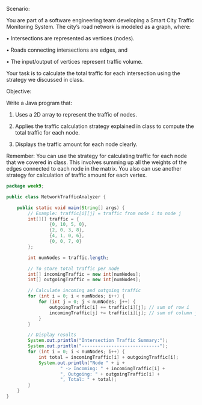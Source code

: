 Scenario:

You are part of a software engineering team developing a Smart City Traffic Monitoring System. The city’s road network is modeled as a graph, where:

• Intersections are represented as vertices (nodes).

• Roads connecting intersections are edges, and

• The input/output of vertices represent traffic volume.

Your task is to calculate the total traffic for each intersection using the strategy we discussed in class.

Objective:

Write a Java program that:

1. Uses a 2D array to represent the traffic of nodes.

2. Applies the traffic calculation strategy explained in class to compute the total traffic for each node.

3. Displays the traffic amount for each node clearly.



Remember: You can use the strategy for calculating traffic for each node that we covered in class. This involves summing up all the weights of the edges connected to each node in the matrix. You also can use another strategy for calculation of traffic amount for each vertex.

```java
package week9;

public class NetworkTrafficAnalyzer {

    public static void main(String[] args) {
        // Example: traffic[i][j] = traffic from node i to node j
        int[][] traffic = {
                {0, 10, 5, 0},
                {2, 0, 3, 8},
                {4, 1, 0, 6},
                {0, 0, 7, 0}
        };

        int numNodes = traffic.length;

        // To store total traffic per node
        int[] incomingTraffic = new int[numNodes];
        int[] outgoingTraffic = new int[numNodes];

        // Calculate incoming and outgoing traffic
        for (int i = 0; i < numNodes; i++) {
            for (int j = 0; j < numNodes; j++) {
                outgoingTraffic[i] += traffic[i][j]; // sum of row i
                incomingTraffic[j] += traffic[i][j]; // sum of column j
            }
        }

        // Display results
        System.out.println("Intersection Traffic Summary:");
        System.out.println("-----------------------------");
        for (int i = 0; i < numNodes; i++) {
            int total = incomingTraffic[i] + outgoingTraffic[i];
            System.out.println("Node " + i +
                    " -> Incoming: " + incomingTraffic[i] +
                    ", Outgoing: " + outgoingTraffic[i] +
                    ", Total: " + total);
        }
    }
}
```